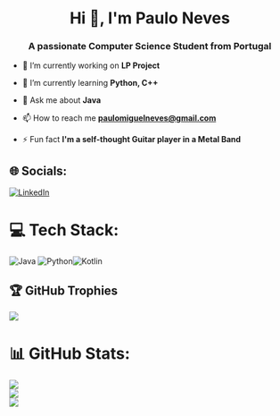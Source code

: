 <h1 align="center">Hi 👋, I'm Paulo Neves</h1>
<h3 align="center">A passionate Computer Science Student from Portugal</h3>

- 🔭 I’m currently working on **LP Project**

- 🌱 I’m currently learning **Python, C++**

- 💬 Ask me about **Java**

- 📫 How to reach me **paulomiguelneves@gmail.com**

- ⚡ Fun fact **I'm a self-thought Guitar player in a Metal Band**



## 🌐 Socials:
[![LinkedIn](https://img.shields.io/badge/LinkedIn-%230077B5.svg?logo=linkedin&logoColor=white)]("https://linkedin.com/in/https://www.linkedin.com/in/paulo-neves-255b46286") 


# 💻 Tech Stack:
![Java](https://img.shields.io/badge/java-%23ED8B00.svg?style=for-the-badge&logo=openjdk&logoColor=white) ![Python](https://img.shields.io/badge/python-3670A0?style=for-the-badge&logo=python&logoColor=ffdd54)![Kotlin](https://img.shields.io/badge/kotlin-FFA500?style=for-the-badge&logo=kotlin&logoColor=9D00FF)

## 🏆 GitHub Trophies
![](https://github-profile-trophy.vercel.app/?username=traquinices&theme=radical&no-frame=false&no-bg=false&margin-w=4)

# 📊 GitHub Stats:
![](https://github-readme-stats.vercel.app/api?username=traquinices&theme=dark&hide_border=false&include_all_commits=false&count_private=false)<br/>
![](https://github-readme-streak-stats.herokuapp.com/?user=traquinices&theme=dark&hide_border=false)<br/>
![](https://github-readme-stats.vercel.app/api/top-langs/?username=traquinices&theme=dark&hide_border=false&include_all_commits=false&count_private=false&layout=compact)



